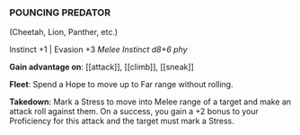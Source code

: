### POUNCING PREDATOR
(Cheetah, Lion, Panther, etc.)

Instinct +1 | Evasion +3
*Melee Instinct d8+6 phy*

**Gain advantage on**: [[attack]], [[climb]], [[sneak]]

**Fleet**: Spend a Hope to move up to Far range without rolling.

**Takedown**: Mark a Stress to move into Melee range of a target and make an attack roll against them. On a success, you gain a +2 bonus to your Proficiency for this attack and the target must mark a Stress.
